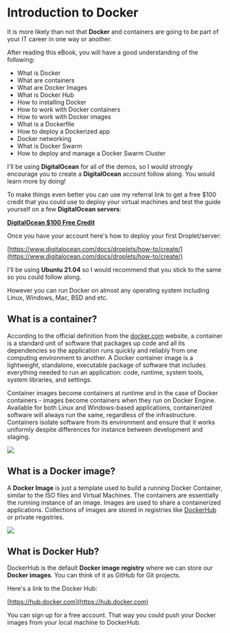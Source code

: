 # Introduction to Docker

It is more likely than not that **Docker** and containers are going to be part of your IT career in one way or another.

After reading this eBook, you will have a good understanding of the following:

* What is Docker
* What are containers
* What are Docker Images
* What is Docker Hub
* How to installing Docker
* How to work with Docker containers
* How to work with Docker images
* What is a Dockerfile
* How to deploy a Dockerized app
* Docker networking
* What is Docker Swarm
* How to deploy and manage a Docker Swarm Cluster

I'll be using **DigitalOcean** for all of the demos, so I would strongly encourage you to create a **DigitalOcean** account follow along. You would learn more by doing!

To make things even better you can use my referral link to get a free $100 credit that you could use to deploy your virtual machines and test the guide yourself on a few **DigitalOcean servers**:

**[DigitalOcean $100 Free Credit](https://m.do.co/c/2a9bba940f39)**

Once you have your account here's how to deploy your first Droplet/server:

[https://www.digitalocean.com/docs/droplets/how-to/create/](https://www.digitalocean.com/docs/droplets/how-to/create/)

I'll be using **Ubuntu 21.04** so I would recommend that you stick to the same so you could follow along.

However you can run Docker on almost any operating system including Linux, Windows, Mac, BSD and etc.


## What is a container?

According to the official definition from the [docker.com](docker.com) website, a container is a standard unit of software that packages up code and all its dependencies so the application runs quickly and reliably from one computing environment to another. A Docker container image is a lightweight, standalone, executable package of software that includes everything needed to run an application: code, runtime, system tools, system libraries, and settings.

Container images become containers at runtime and in the case of Docker containers - images become containers when they run on Docker Engine. Available for both Linux and Windows-based applications, containerized software will always run the same, regardless of the infrastructure. Containers isolate software from its environment and ensure that it works uniformly despite differences for instance between development and staging.

![](https://github.com/bobbyiliev/introduction-to-docker-ebook/raw/main/ebook/en/assets/infrastructure.png)


## What is a Docker image?

A **Docker Image** is just a template used to build a running Docker Container, similar to the ISO files and Virtual Machines. The containers are essentially the running instance of an image. Images are used to share a containerized applications. Collections of images are stored in registries like [DockerHub](https://hub.docker.com/) or private registries.

![](https://github.com/bobbyiliev/introduction-to-docker-ebook/raw/main/ebook/en/assets/process.png)


## What is Docker Hub?

DockerHub is the default **Docker image registry** where we can store our **Docker images**. You can think of it as GitHub for Git projects.

Here's a link to the Docker Hub:

[https://hub.docker.com](https://hub.docker.com)

You can sign up for a free account. That way you could push your Docker images from your local machine to DockerHub.


